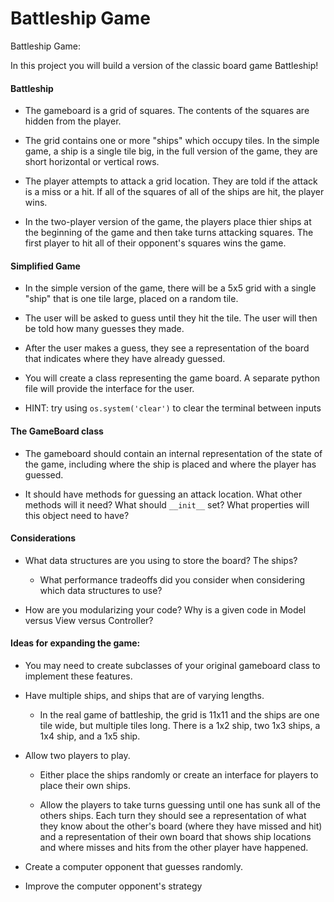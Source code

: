 # Battleship Game

Battleship Game:

In this project you will build a version of the classic board game Battleship!

#### Battleship

* The gameboard is a grid of squares. The contents of the squares are hidden from the player.

* The grid contains one or more "ships" which occupy tiles. In the simple game, a ship is a single tile big, in the full version of the game, they are short horizontal or vertical rows.

* The player attempts to attack a grid location. They are told if the attack is a miss or a hit. If all of the squares of all of the ships are hit, the player wins.

* In the two-player version of the game, the players place thier ships at the beginning of the game and then take turns attacking squares. The first player to hit all of their opponent's squares wins the game.

#### Simplified Game

* In the simple version of the game, there will be a 5x5 grid with a single "ship" that is one tile large, placed on a random tile.

* The user will be asked to guess until they hit the tile. The user will then be told how many guesses they made.

* After the user makes a guess, they see a representation of the board that indicates where they have already guessed.

* You will create a class representing the game board. A separate python file will provide the interface for the user.

* HINT: try using `os.system('clear')` to clear the terminal between inputs

#### The GameBoard class

* The gameboard should contain an internal representation of the state of the game, including where the ship is placed and where the player has guessed.

* It should have methods for guessing an attack location. What other methods will it need? What should `__init__` set? What properties will this object need to have?

#### Considerations

* What data structures are you using to store the board? The ships?
  * What performance tradeoffs did you consider when considering which data structures to use?
  
* How are you modularizing your code? Why is a given code in Model versus View versus Controller?


#### Ideas for expanding the game:

* You may need to create subclasses of your original gameboard class to implement these features.

* Have multiple ships, and ships that are of varying lengths.

    * In the real game of battleship, the grid is 11x11 and the ships are one tile wide, but multiple tiles long. There is a 1x2 ship, two 1x3 ships, a 1x4 ship, and a 1x5 ship.

* Allow two players to play.

    * Either place the ships randomly or create an interface for players to place their own ships.

    * Allow the players to take turns guessing until one has sunk all of the others ships. Each turn they should see a representation of what they know about the other's board (where they have missed and hit) and a representation of their own board that shows ship locations and where misses and hits from the other player have happened.

* Create a computer opponent that guesses randomly.

* Improve the computer opponent's strategy
